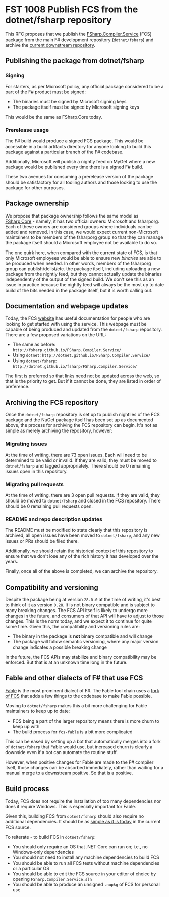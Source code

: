 # FST 1008 Publish FCS from the dotnet/fsharp repository

This RFC proposes that we publish the [FSharp.Compiler.Service](https://www.nuget.org/packages/FSharp.Compiler.Service/) (FCS) package from the main F# development repository (`dotnet/fsharp`) and archive the [current downstream repository](https://github.com/fsharp/fsharp.compiler.service).

## Publishing the package from dotnet/fsharp

### Signing

For starters, as per Microsoft policy, any official package considered to be a part of the F# product must be signed:

* The binaries must be signed by Microsoft signing keys
* The package itself must be signed by Microsoft signing keys

This would be the same as FSharp.Core today.

### Prerelease usage

The F# build would produce a signed FCS package. This would be accessible in a build artifacts directory for anyone looking to build this package against a particular branch of the F# codebase.

Additionally, Microsoft will publish a nightly feed on MyGet where a new package would be published every time there is a signed F# build.

These two avenues for consuming a prerelease version of the package should be satisfactory for all tooling authors and those looking to use the package for other purposes.

## Package ownership

We propose that package ownership follows the same model as [FSharp.Core](https://www.nuget.org/packages/FSharp.Core/) - namely, it has two official owners: Microsoft and fsharporg. Each of these owners are considered groups where individuals can be added and removed. In this case, we would expect current non-Microsoft maintainers to be members of the fsharporg group so that they can manage the package itself should a Microsoft employee not be available to do so.

The one quirk here, when compared with the current state of FCS, is that only Microsoft employees would be able to ensure new _binaries_ are able to be produced when needed. In other words, members of the fsharporg group can publish/delist/etc. the package itself, including uploading a new package from the nightly feed, but they cannot actually update the binaries independently of the output of the signed build. We don't see this as an issue in practice because the nightly feed will always be the most up to date build of the bits needed in the package itself, but it is worth calling out.

## Documentation and webpage updates

Today, the FCS [website](http://fsharp.github.io/FSharp.Compiler.Service/) has useful documentation for people who are looking to get started with using the service. This webpage must be capable of being produced and updated from the `dotnet/fsharp` repository. There are a few proposed variations on the URL:

* The same as before: `http://fsharp.github.io/FSharp.Compiler.Service/`
* Using `dotnet`: `http://dotnet.github.io/FSharp.Compiler.Service/`
* Using `dotnet/fsharp`: `http://dotnet.github.io/fsharp/FSharp.Compiler.Service/`

The first is preferred so that links need not be updated across the web, so that is the priority to get. But if it cannot be done, they are listed in order of preference.

## Archiving the FCS repository

Once the `dotnet/fsharp` repository is set up to publish nightlies of the FCS package and the NuGet package itself has been set up as documented above, the process for archiving the FCS repository can begin. It's not as simple as merely archiving the repository, however:

### Migrating issues

At the time of writing, there are 73 open issues. Each will need to be determined to be valid or invalid. If they are valid, they must be moved to `dotnet/fsharp` and tagged appropriately. There should be 0 remaining issues open in this repository.

### Migrating pull requests

At the time of writing, there are 3 open pull requests. If they are valid, they should be moved to `dotnet/fsharp` and closed in the FCS repository. There should be 0 remaining pull requests open.

### README and repo description updates

The README must be modified to state clearly that this repository is archived, all open issues have been moved to `dotnet/fsharp`, and any new issues or PRs should be filed there.

Additionally, we should retain the historical context of this repository to ensure that we don't lose any of the rich history it has developed over the years.

Finally, once all of the above is completed, we can archive the repository.

## Compatibility and versioning

Despite the package being at version `28.0.0` at the time of writing, it's best to think of it as version `0.28`. It is not binary compatible and is subject to many breaking changes. The FCS API itself is likely to undergo more changes in the future, and consumers of that API will have to adjust to those changes. This is the norm today, and we expect it to continue for quite some time. Given this, the compatibility and versioning rules are:

* The binary in the package is **not** binary compatible and will change
* The package will follow semantic versioning, where any major version change indicates a possible breaking change

In the future, the FCS APIs may stabilize and binary compatibility may be enforced. But that is at an unknown time long in the future.

## Fable and other dialects of F# that use FCS

[Fable](http://fable.io/) is the most prominent dialect of F#. The Fable tool chain uses a [fork of FCS](https://github.com/fable-compiler/Fable/tree/master/src/fcs-fable) that adds a few things to the codebase to make Fable possible.

Moving to `dotnet/fsharp` makes this a bit more challenging for Fable maintainers to keep up to date:

* FCS being a part of the larger repository means there is more churn to keep up with
* The build process for `fcs-fable` is a bit more complicated

This can be eased by setting up a bot that automatically merges into a fork of `dotnet/fsharp` that Fable would use, but increased churn is clearly a downside even if a bot can automate the routine stuff.

However, when positive changes for Fable are made to the F# compiler itself, those changes can be absorbed immediately, rather than waiting for a manual merge to a downstream positive. So that is a positive.

## Build process

Today, FCS does not require the installation of too many dependencies nor does it require Windows. This is especially important for Fable.

Given this, building FCS from `dotnet/fsharp` should also require no additional dependencies. It should be as [simple as it is today](https://github.com/dotnet/fsharp/tree/master/fcs#building-testing-packaging-releases) in the current FCS source.

To reiterate - to build FCS in `dotnet/fsharp`:

* You should only require an OS that .NET Core can run on; i.e., no Windows-only dependencies
* You should not need to install any machine dependencies to build FCS
* You should be able to run all FCS tests without machine dependencies or a particular OS
* You should be able to edit the FCS source in your editor of choice by opening `FSharp.Compiler.Service.sln`
* You should be able to produce an unsigned `.nupkg` of FCS for personal use